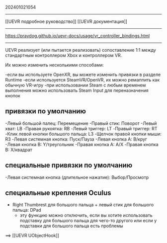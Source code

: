 202401021054
***
[[UEVR подробное руководство]]
[[UEVR документация]]
***
https://praydog.github.io/uevr-docs/usage/vr_controller_bindings.html
***
UEVR реализует (или пытается реализовать) сопоставление 1:1 между стандартным контроллером Xbox и контроллером VR.

Их можно изменить несколькими способами:

-если вы используете OpenXR, вы можете изменить привязки в разделе Runtime
-если используется SteamVR/OpenVR, их можно ремаппить как обычную VR-игру
-при использовании Steam с любым временем выполнения можно использовать Steam Input для переназначения кнопок

## привязки по умолчанию

-Левый большой палец: Перемещение
-Правый стик: Поворот
-Левый хват: LB
-Правая рукоятка: RB
-Левый триггер: LT
-Правый триггер: RT
-Клик левой кнопки большого пальца: L3
-Щелчок правой кнопки мыши: R3
-Левая системная кнопка: Пуск/Пауза
-Левая кнопка A: B/круг
-Левая кнопка B: Y/треугольник
-Правая кнопка A: A/X
-Правая кнопка B: X/квадрат

## специальные привязки по умолчанию
-Левая системная кнопка (длительное нажатие): Выбор/Просмотр

## специальные крепления Oculus

- Right Thumbrest для большого пальца + левый стик для большого пальца: DPad
	- эту функцию можно отключить, если вы хотите использовать подставку для большого пальца для чего-то другого или если у подставки для большого пальца есть проблемы

==>
[[UEVR UObjectHook]]